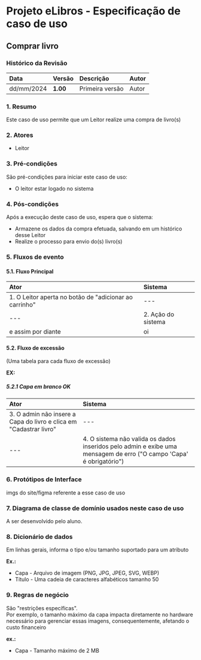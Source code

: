 # Projeto eLibros - Especificação de caso de uso

##  Comprar livro

### Histórico da Revisão 
|  Data  | Versão | Descrição | Autor |
|:-------|:-------|:----------|:------|
| dd/mm/2024 | **1.00** | Primeira versão  | Autor |


### 1. Resumo 
Este caso de uso permite que um Leitor realize uma compra de livro(s)

### 2. Atores 
- Leitor

### 3. Pré-condições
São pré-condições para iniciar este caso de uso:
- O leitor estar logado no sistema

### 4. Pós-condições
Após a execução deste caso de uso, espera que o sistema:
- Armazene os dados da compra efetuada, salvando em um histórico desse Leitor
- Realize o processo para envio do(s) livro(s)

### 5. Fluxos de evento

#### 5.1. Fluxo Principal 
|  Ator  | Sistema |
|:-------|:------- |
|1. O Leitor aperta no botão de "adicionar ao carrinho"  | --- |
| ---                      | 2. Ação do sistema| 
|e assim por diante| oi |

#### 5.2. Fluxo de excessão

(Uma tabela para cada fluxo de excessão)

**EX:**

##### 5.2.1 Capa em branco OK
|  Ator  | Sistema |
|:-------|:------- |
|3. O admin não insere a Capa do livro e clica em "Cadastrar livro" | --- |
|--- |4. O sistema não valida os dados inseridos pelo admin e exibe uma mensagem de erro ("O campo 'Capa' é obrigatório") |

### 6. Protótipos de Interface
imgs do site/figma referente a esse caso de uso

### 7. Diagrama de classe de domínio usados neste caso de uso
A ser desenvolvido pelo aluno.

### 8. Dicionário de dados
Em linhas gerais, informa o tipo e/ou tamanho suportado para um atributo


**Ex.:<br>**
- Capa - Arquivo de imagem (PNG, JPG, JPEG, SVG, WEBP)
- Título - Uma cadeia de caracteres alfabéticos tamanho 50

### 9. Regras de negócio
São "restrições específicas". <br>
Por exemplo, o tamanho máximo da capa impacta diretamente no hardware necessário para gerenciar essas imagens, consequentemente, afetando o custo financeiro

**ex.:**
- Capa - Tamanho máximo de 2 MB
